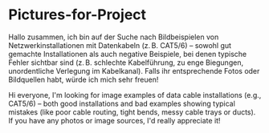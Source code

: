 # Pictures-for-Project

Hallo zusammen,
ich bin auf der Suche nach Bildbeispielen von Netzwerkinstallationen mit Datenkabeln (z. B. CAT5/6) – sowohl gut gemachte Installationen als auch negative Beispiele, bei denen typische Fehler sichtbar sind (z. B. schlechte Kabelführung, zu enge Biegungen, unordentliche Verlegung im Kabelkanal).
Falls ihr entsprechende Fotos oder Bildquellen habt, würde ich mich sehr freuen!

Hi everyone,
I'm looking for image examples of data cable installations (e.g., CAT5/6) – both good installations and bad examples showing typical mistakes (like poor cable routing, tight bends, messy cable trays or ducts).
If you have any photos or image sources, I'd really appreciate it!
